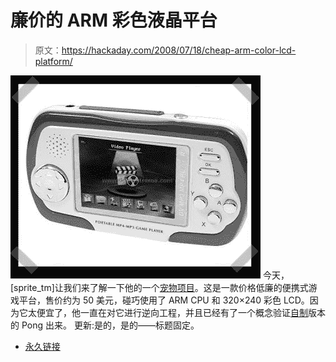 # 廉价的 ARM 彩色液晶平台

> 原文：<https://hackaday.com/2008/07/18/cheap-arm-color-lcd-platform/>

![](img/58735df221b73e1cb7df5c6b3535ed50.png)
今天，[sprite_tm]让我们来了解一下他的一个[宠物项目](http://spmp305x.spritesserver.nl/wiki/index.php/Main_Page)。这是一款价格低廉的便携式游戏平台，售价约为 50 美元，碰巧使用了 ARM CPU 和 320×240 彩色 LCD。因为它太便宜了，他一直在对它进行逆向工程，并且已经有了一个概念验证[自制](http://spmp305x.spritesserver.nl/wiki/index.php/Homebrew)版本的 Pong 出来。
更新:是的，是的——标题固定。

*   [永久链接](http://spmp305x.spritesserver.nl/wiki/index.php)